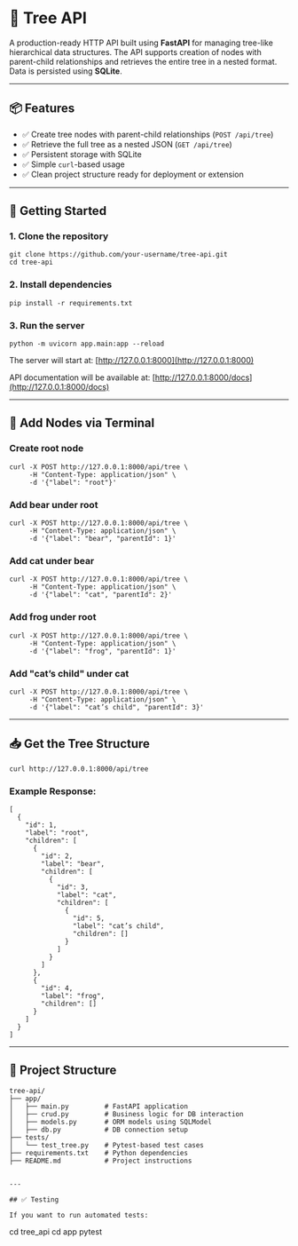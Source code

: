 
# 🌳 Tree API

A production-ready HTTP API built using **FastAPI** for managing tree-like hierarchical data structures. The API supports creation of nodes with parent-child relationships and retrieves the entire tree in a nested format. Data is persisted using **SQLite**.

---

## 📦 Features

- ✅ Create tree nodes with parent-child relationships (`POST /api/tree`)
- ✅ Retrieve the full tree as a nested JSON (`GET /api/tree`)
- ✅ Persistent storage with SQLite
- ✅ Simple `curl`-based usage
- ✅ Clean project structure ready for deployment or extension

---

## 🚀 Getting Started

### 1. Clone the repository

```
git clone https://github.com/your-username/tree-api.git
cd tree-api
```

### 2. Install dependencies

```
pip install -r requirements.txt
```

### 3. Run the server

```
python -m uvicorn app.main:app --reload
```

The server will start at: [http://127.0.0.1:8000](http://127.0.0.1:8000)

API documentation will be available at: [http://127.0.0.1:8000/docs](http://127.0.0.1:8000/docs)

---

## 🧪 Add Nodes via Terminal

### Create root node

```
curl -X POST http://127.0.0.1:8000/api/tree \
     -H "Content-Type: application/json" \
     -d '{"label": "root"}'
```

### Add bear under root

```
curl -X POST http://127.0.0.1:8000/api/tree \
     -H "Content-Type: application/json" \
     -d '{"label": "bear", "parentId": 1}'
```

### Add cat under bear

```
curl -X POST http://127.0.0.1:8000/api/tree \
     -H "Content-Type: application/json" \
     -d '{"label": "cat", "parentId": 2}'
```

### Add frog under root

```
curl -X POST http://127.0.0.1:8000/api/tree \
     -H "Content-Type: application/json" \
     -d '{"label": "frog", "parentId": 1}'
```

### Add "cat’s child" under cat

```
curl -X POST http://127.0.0.1:8000/api/tree \
     -H "Content-Type: application/json" \
     -d '{"label": "cat’s child", "parentId": 3}'
```

---

## 📥 Get the Tree Structure

```
curl http://127.0.0.1:8000/api/tree
```

### Example Response:

```
[
  {
    "id": 1,
    "label": "root",
    "children": [
      {
        "id": 2,
        "label": "bear",
        "children": [
          {
            "id": 3,
            "label": "cat",
            "children": [
              {
                "id": 5,
                "label": "cat’s child",
                "children": []
              }
            ]
          }
        ]
      },
      {
        "id": 4,
        "label": "frog",
        "children": []
      }
    ]
  }
]
```

---

## 📁 Project Structure

```
tree-api/
├── app/
│   ├── main.py         # FastAPI application
│   ├── crud.py         # Business logic for DB interaction
│   ├── models.py       # ORM models using SQLModel
│   ├── db.py           # DB connection setup
├── tests/
│   └── test_tree.py    # Pytest-based test cases
├── requirements.txt    # Python dependencies
├── README.md           # Project instructions


---

## ✅ Testing 

If you want to run automated tests:

```
cd tree_api
cd app
pytest
```
